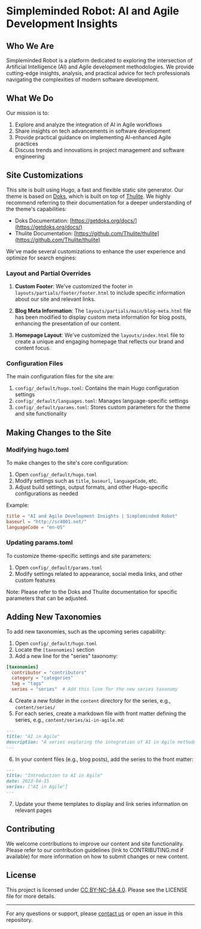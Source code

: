 # Simpleminded Robot: AI and Agile Development Insights

## Who We Are

Simpleminded Robot is a platform dedicated to exploring the intersection of Artificial Intelligence (AI) and Agile development methodologies. We provide cutting-edge insights, analysis, and practical advice for tech professionals navigating the complexities of modern software development.

## What We Do

Our mission is to:

1. Explore and analyze the integration of AI in Agile workflows
2. Share insights on tech advancements in software development
3. Provide practical guidance on implementing AI-enhanced Agile practices
4. Discuss trends and innovations in project management and software engineering

## Site Customizations

This site is built using Hugo, a fast and flexible static site generator. Our theme is based on [Doks](https://getdoks.org/), which is built on top of [Thulite](https://github.com/Thulite/thulite). We highly recommend referring to their documentation for a deeper understanding of the theme's capabilities:

- Doks Documentation: [https://getdoks.org/docs/](https://getdoks.org/docs/)
- Thulite Documentation: [https://github.com/Thulite/thulite](https://github.com/Thulite/thulite)

We've made several customizations to enhance the user experience and optimize for search engines:

### Layout and Partial Overrides

1. **Custom Footer**: We've customized the footer in `layouts/partials/footer/footer.html` to include specific information about our site and relevant links.

2. **Blog Meta Information**: The `layouts/partials/main/blog-meta.html` file has been modified to display custom meta information for blog posts, enhancing the presentation of our content.

3. **Homepage Layout**: We've customized the `layouts/index.html` file to create a unique and engaging homepage that reflects our brand and content focus.

### Configuration Files

The main configuration files for the site are:

1. `config/_default/hugo.toml`: Contains the main Hugo configuration settings
2. `config/_default/languages.toml`: Manages language-specific settings
3. `config/_default/params.toml`: Stores custom parameters for the theme and site functionality

## Making Changes to the Site

### Modifying hugo.toml

To make changes to the site's core configuration:

1. Open `config/_default/hugo.toml`
2. Modify settings such as `title`, `baseurl`, `languageCode`, etc.
3. Adjust build settings, output formats, and other Hugo-specific configurations as needed

Example:
```toml
title = "AI and Agile Development Insights | Simpleminded Robot"
baseurl = "http://sr4001.net/"
languageCode = "en-US"
```

### Updating params.toml

To customize theme-specific settings and site parameters:

1. Open `config/_default/params.toml`
2. Modify settings related to appearance, social media links, and other custom features

Note: Please refer to the Doks and Thulite documentation for specific parameters that can be adjusted.

## Adding New Taxonomies

To add new taxonomies, such as the upcoming series capability:

1. Open `config/_default/hugo.toml`
2. Locate the `[taxonomies]` section
3. Add a new line for the "series" taxonomy:

```toml
[taxonomies]
  contributor = "contributors"
  category = "categories"
  tag = "tags"
  series = "series"  # Add this line for the new series taxonomy
```

4. Create a new folder in the `content` directory for the series, e.g., `content/series/`
5. For each series, create a markdown file with front matter defining the series, e.g., `content/series/ai-in-agile.md`:

```markdown
---
title: "AI in Agile"
description: "A series exploring the integration of AI in Agile methodologies"
---
```

6. In your content files (e.g., blog posts), add the series to the front matter:

```markdown
---
title: "Introduction to AI in Agile"
date: 2023-04-15
series: ["AI in Agile"]
---
```

7. Update your theme templates to display and link series information on relevant pages

## Contributing

We welcome contributions to improve our content and site functionality. Please refer to our contribution guidelines (link to CONTRIBUTING.md if available) for more information on how to submit changes or new content.

## License

This project is licensed under [CC BY-NC-SA 4.0](https://creativecommons.org/licenses/by-nc-sa/4.0/deed.en). Please see the LICENSE file for more details.

---

For any questions or support, please [contact us](mailto:your-email@example.com) or open an issue in this repository.
